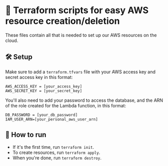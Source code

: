 # 👾 Terraform scripts for easy AWS resource creation/deletion

These files contain all that is needed to set up our AWS resources on the cloud.

## 🛠️ Setup

Make sure to add a `terraform.tfvars` file with your AWS access key and secret access key in this format:
```
AWS_ACCESS_KEY = [your_access_key]
AWS_SECRET_KEY = [your_secret_key]
```

You'll also need to add your password to access the database, and the ARN of the role created for the Lambda function, in this format:
```
DB_PASSWORD = [your_db_password]
IAM_USER_ARN=[your_personal_aws_user_arn]
```

## 🚀 How to run

- If it's the first time, run `terraform init`.
- To create resources, run `terraform apply`.
- When you're done, run `terraform destroy`.